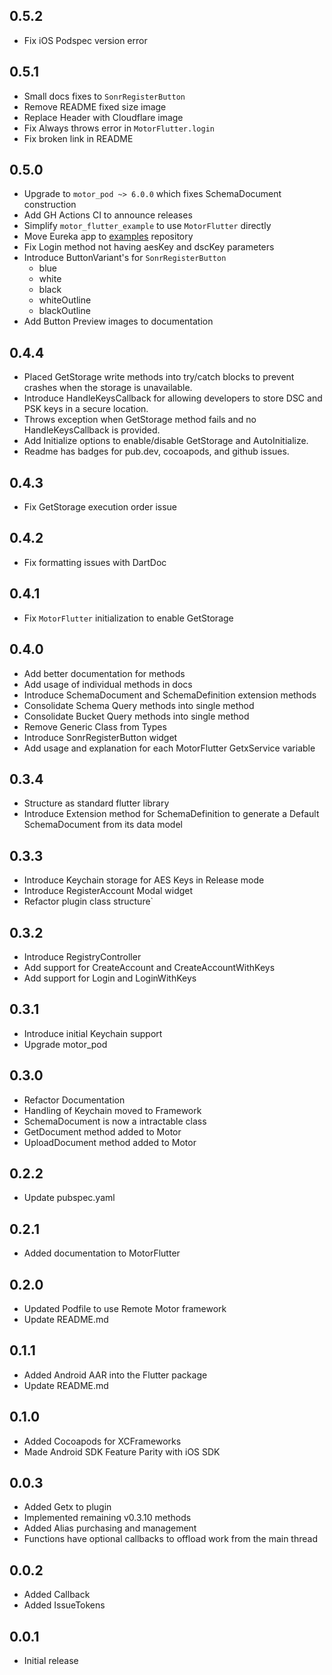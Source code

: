 ## 0.5.2
* Fix iOS Podspec version error

## 0.5.1
* Small docs fixes to `SonrRegisterButton`
* Remove README fixed size image
* Replace Header with Cloudflare image
* Fix Always throws error in `MotorFlutter.login`
* Fix broken link in README

## 0.5.0
* Upgrade to `motor_pod ~> 6.0.0` which fixes SchemaDocument construction
* Add GH Actions CI to announce releases
* Simplify `motor_flutter_example` to use `MotorFlutter` directly
* Move Eureka app to [examples](https://github.com/sonr-io/examples) repository
* Fix Login method not having aesKey and dscKey parameters
* Introduce ButtonVariant's for `SonrRegisterButton`
  * blue
  * white
  * black
  * whiteOutline
  * blackOutline
* Add Button Preview images to documentation

## 0.4.4
* Placed GetStorage write methods into try/catch blocks to prevent crashes when the storage is unavailable.
* Introduce HandleKeysCallback for allowing developers to store DSC and PSK keys in a secure location.
* Throws exception when GetStorage method fails and no HandleKeysCallback is provided.
* Add Initialize options to enable/disable GetStorage and AutoInitialize.
* Readme has badges for pub.dev, cocoapods, and github issues.

## 0.4.3
* Fix GetStorage execution order issue

## 0.4.2
* Fix formatting issues with DartDoc

## 0.4.1
* Fix `MotorFlutter` initialization to enable GetStorage

## 0.4.0
* Add better documentation for methods
* Add usage of individual methods in docs
* Introduce SchemaDocument and SchemaDefinition extension methods
* Consolidate Schema Query methods into single method
* Consolidate Bucket Query methods into single method
* Remove Generic Class from Types
* Introduce SonrRegisterButton widget
* Add usage and explanation for each MotorFlutter GetxService variable

## 0.3.4
* Structure as standard flutter library
* Introduce Extension method for SchemaDefinition to generate a Default SchemaDocument from its data model

## 0.3.3
* Introduce Keychain storage for AES Keys in Release mode
* Introduce RegisterAccount Modal widget
* Refactor plugin class structure`

## 0.3.2
* Introduce RegistryController
* Add support for CreateAccount and CreateAccountWithKeys
* Add support for Login and LoginWithKeys

## 0.3.1
* Introduce initial Keychain support
* Upgrade motor_pod

## 0.3.0
* Refactor Documentation
* Handling of Keychain moved to Framework
* SchemaDocument is now a intractable class
* GetDocument method added to Motor
* UploadDocument method added to Motor

## 0.2.2
* Update pubspec.yaml
## 0.2.1
* Added documentation to MotorFlutter

## 0.2.0
* Updated Podfile to use Remote Motor framework
* Update README.md

## 0.1.1
* Added Android AAR into the Flutter package
* Update README.md

## 0.1.0
* Added Cocoapods for XCFrameworks
* Made Android SDK Feature Parity with iOS SDK

## 0.0.3

* Added Getx to plugin
* Implemented remaining v0.3.10 methods
* Added Alias purchasing and management
* Functions have optional callbacks to offload work from the main thread

## 0.0.2

* Added Callback
* Added IssueTokens

## 0.0.1

* Initial release
